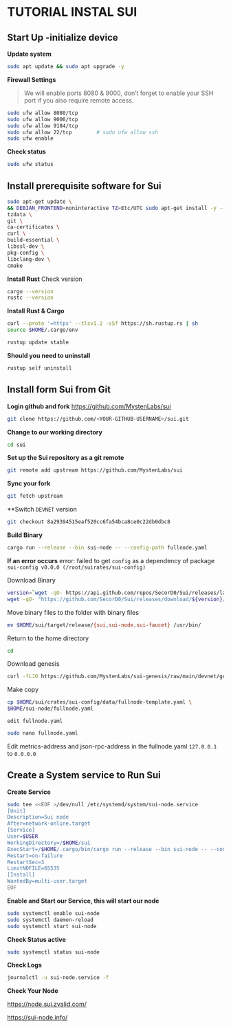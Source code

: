 # TUTORIAL INSTAL SUI

##  Start Up -initialize device
**Update system**
```bash
sudo apt update && sudo apt upgrade -y
```

**Firewall Settings**
>We will enable ports 8080 & 9000, don’t forget to enable your SSH port if you also require remote access.

```bash
sudo ufw allow 8080/tcp
sudo ufw allow 9000/tcp
sudo ufw allow 9184/tcp
sudo ufw allow 22/tcp        # sudo ufw allow ssh
sudo ufw enable
```
**Check status**
```bash
sudo ufw status  
```
## Install prerequisite software for Sui
```bash
sudo apt-get update \
&& DEBIAN_FRONTEND=noninteractive TZ=Etc/UTC sudo apt-get install -y --no-install-recommends \
tzdata \
git \
ca-certificates \
curl \
build-essential \
libssl-dev \
pkg-config \
libclang-dev \
cmake
```
**Install Rust**
Check version
```bash
cargo --version
rustc --version
```
**Install Rust & Cargo**
```bash
curl --proto '=https' --tlsv1.2 -sSf https://sh.rustup.rs | sh
source $HOME/.cargo/env
```
```bash
rustup update stable
````
**Should you need to uninstall**
```bash
rustup self uninstall
```
## Install form Sui from Git
**Login github and fork** https://github.com/MystenLabs/sui
```bash
git clone https://github.com/<YOUR-GITHUB-USERNAME>/sui.git
```
**Change to our working directory**
```bash
cd sui
```
**Set up the Sui repository as a git remote**
```bash
git remote add upstream https://github.com/MystenLabs/sui
```
**Sync your fork**
```bash
git fetch upstream
```
**Switch `DEVNET` version
```bash
git checkout 8a29394515eaf520cc6fa54bca8ce0c22db0dbc8
```
**Build Binary**
```bash
cargo run --release --bin sui-node -- --config-path fullnode.yaml
```

**If an error occurs**
error: failed to get `config` as a dependency of package `sui-config v0.0.0 (/root/suirates/sui-config)`


Download Binary
```bash
version=`wget -qO- https://api.github.com/repos/SecorD0/Sui/releases/latest | jq -r ".tag_name"`; \
wget -qO- "https://github.com/SecorD0/Sui/releases/download/${version}/sui-linux-amd64-${version}.tar.gz" | tar -C /usr/bin/ -xzf -
```

Move binary files to the folder with binary files
```bash
mv $HOME/sui/target/release/{sui,sui-node,sui-faucet} /usr/bin/
```

Return to the home directory
```bash
cd
```

Download genesis
```bash
curl -fLJO https://github.com/MystenLabs/sui-genesis/raw/main/devnet/genesis.blob
```

Make copy
```bash
cp $HOME/sui/crates/sui-config/data/fullnode-template.yaml \
$HOME/sui-node/fullnode.yaml
```
`edit fullnode.yaml`

```bash
sudo nano fullnode.yaml
```
Edit metrics-address and json-rpc-address in the fullnode.yaml `127.0.0.1` to `0.0.0.0` 

## Create a System service to Run Sui
**Create Service**
```bash
sudo tee <<EOF >/dev/null /etc/systemd/system/sui-node.service
[Unit]
Description=Sui node
After=network-online.target
[Service]
User=$USER
WorkingDirectory=/$HOME/sui
ExecStart=/$HOME/.cargo/bin/cargo run --release --bin sui-node -- --config-path /$HOME/sui/fullnode.yaml
Restart=on-failure
RestartSec=3
LimitNOFILE=65535
[Install]
WantedBy=multi-user.target
EOF
```


**Enable and Start our Service, this will start our node**
```bash
sudo systemctl enable sui-node
sudo systemctl daemon-reload
sudo systemctl start sui-node
```

**Check Status active**
```bash
sudo systemctl status sui-node
```
**Check Logs**
```bash
journalctl -u sui-node.service -f
```


**Check Your Node** 

https://node.sui.zvalid.com/

https://sui-node.info/



